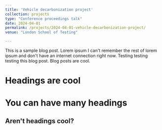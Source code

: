 ```yaml
---
title: 'Vehicle decarbonization project'
collection: projects
type: "Conference proceedings talk"
date: 2024-04-01
permalink: /projects/2024-04-01-vehicle-decarbonization-project/
venue: "London School of Testing"

---
```


This is a sample blog post. Lorem ipsum I can't remember the rest of lorem ipsum and don't have an internet connection right now. Testing testing testing this blog post. Blog posts are cool.

Headings are cool
======

You can have many headings
======

Aren't headings cool?
------